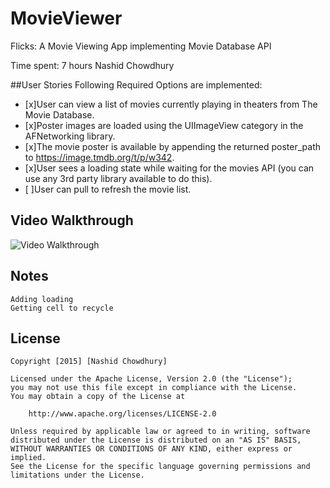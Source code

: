 # MovieViewer
Flicks: A Movie Viewing App implementing Movie Database API

Time spent: 7 hours
Nashid Chowdhury

##User Stories
Following Required Options are implemented:

* [x]User can view a list of movies currently playing in theaters from The Movie Database.
* [x]Poster images are loaded using the UIImageView category in the AFNetworking library.
* [x]The movie poster is available by appending the returned poster_path to https://image.tmdb.org/t/p/w342.
* [x]User sees a loading state while waiting for the movies API (you can use any 3rd party library available to do this).
* [ ]User can pull to refresh the movie list.


## Video Walkthrough

<img src='http://i.imgur.com/IXQ51sa.gif' title='Video Walkthrough' width='' alt='Video Walkthrough' />

## Notes

    Adding loading 
    Getting cell to recycle

## License

    Copyright [2015] [Nashid Chowdhury]

    Licensed under the Apache License, Version 2.0 (the "License");
    you may not use this file except in compliance with the License.
    You may obtain a copy of the License at

        http://www.apache.org/licenses/LICENSE-2.0

    Unless required by applicable law or agreed to in writing, software
    distributed under the License is distributed on an "AS IS" BASIS,
    WITHOUT WARRANTIES OR CONDITIONS OF ANY KIND, either express or implied.
    See the License for the specific language governing permissions and
    limitations under the License.

